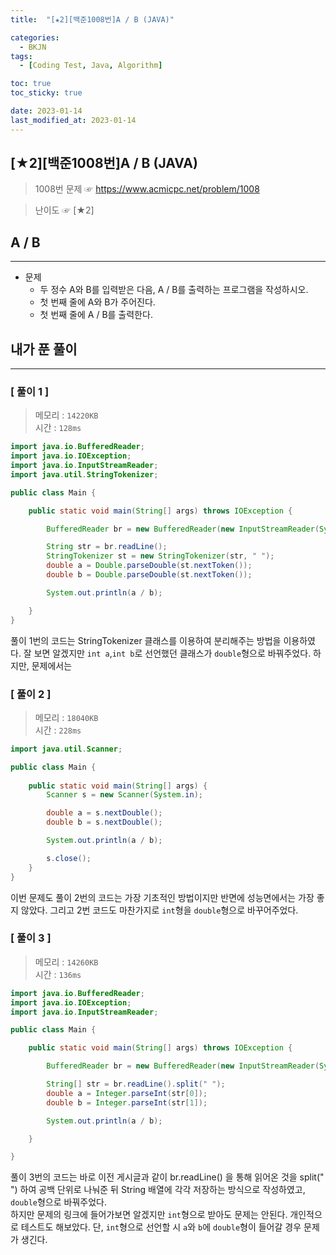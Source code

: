 ```yaml
---
title:  "[★2][백준1008번]A / B (JAVA)" 

categories:
  - BKJN
tags:
  - [Coding Test, Java, Algorithm]

toc: true
toc_sticky: true

date: 2023-01-14
last_modified_at: 2023-01-14
---
```

[★2][백준1008번]A / B (JAVA)
----
> 1008번 문제 ☞ <https://www.acmicpc.net/problem/1008>  

> 난이도 ☞ [★2]
  
## A / B 
___  
- 문제
  - 두 정수 A와 B를 입력받은 다음, A / B를 출력하는 프로그램을 작성하시오.
  - 첫 번째 줄에 A와 B가 주어진다.
  - 첫 번째 줄에 A / B를 출력한다.
  
## 내가 푼 풀이
___  


### [ 풀이 1 ]  
>메모리 : `14220KB`  
>시간 : `128ms`  

```java
import java.io.BufferedReader;
import java.io.IOException;
import java.io.InputStreamReader;
import java.util.StringTokenizer;

public class Main {

	public static void main(String[] args) throws IOException {

		BufferedReader br = new BufferedReader(new InputStreamReader(System.in));

		String str = br.readLine();
		StringTokenizer st = new StringTokenizer(str, " ");
		double a = Double.parseDouble(st.nextToken());
		double b = Double.parseDouble(st.nextToken());

		System.out.println(a / b);

	}
}
```
풀이 1번의 코드는 StringTokenizer 클래스를 이용하여 분리해주는 방법을 이용하였다. 잘 보면 알겠지만 `int a`,`int b`로 선언했던 클래스가 `double`형으로 바꿔주었다. 하지만, 문제에서는 
### [ 풀이 2 ]  
>메모리 : `18040KB`  
>시간 : `228ms`  
  
```java
import java.util.Scanner;

public class Main {
    
	public static void main(String[] args) {
		Scanner s = new Scanner(System.in);

		double a = s.nextDouble();
		double b = s.nextDouble();

		System.out.println(a / b);

		s.close();
	}
}
```
이번 문제도 풀이 2번의 코드는 가장 기초적인 방법이지만 반면에 성능면에서는 가장 좋지 않았다. 그리고 2번 코드도 마찬가지로 `int`형을 `double`형으로 바꾸어주었다.
### [ 풀이 3 ]  
>메모리 : `14260KB`  
>시간 : `136ms`  
  
```java
import java.io.BufferedReader;
import java.io.IOException;
import java.io.InputStreamReader;

public class Main {

	public static void main(String[] args) throws IOException {

		BufferedReader br = new BufferedReader(new InputStreamReader(System.in));

		String[] str = br.readLine().split(" ");
		double a = Integer.parseInt(str[0]);
		double b = Integer.parseInt(str[1]);

		System.out.println(a / b);

	}

}
```
풀이 3번의 코드는 바로 이전 게시글과 같이 br.readLine() 을 통해 읽어온 것을 split(" ") 하여 공백 단위로 나눠준 뒤 String 배열에 각각 저장하는 방식으로 작성하였고, `double`형으로 바꿔주었다.  
하지만 문제의 링크에 들어가보면 알겠지만 `int`형으로 받아도 문제는 안된다. 개인적으로 테스트도 해보았다. 단, `int`형으로 선언할 시 `a`와 `b`에 `double`형이 들어갈 경우 문제가 생긴다.